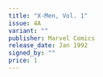 ```yaml
---
title: "X-Men, Vol. 1"
issue: 4A
variant: ""
publisher: Marvel Comics
release_date: Jan 1992
signed_by: ""
price: 1
---
```

